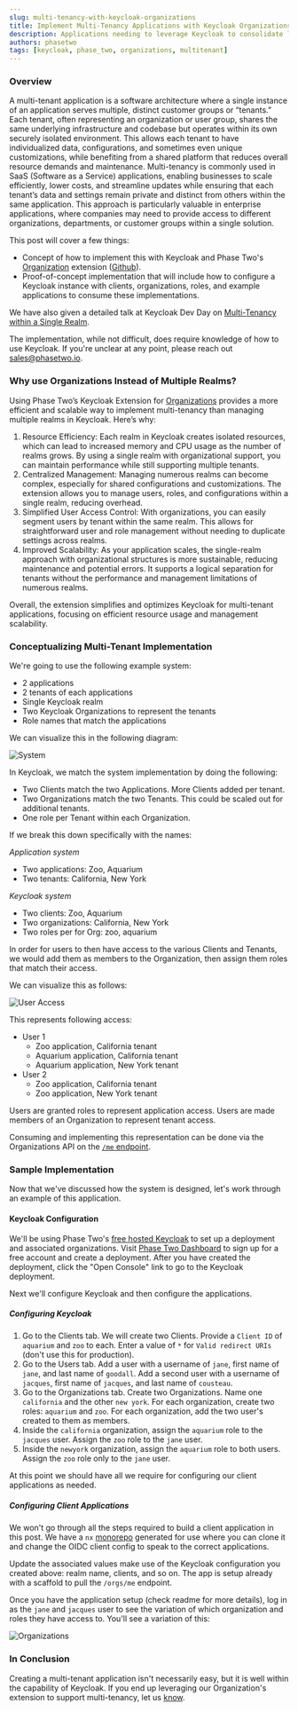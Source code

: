```yaml
---
slug: multi-tenancy-with-keycloak-organizations
title: Implement Multi-Tenancy Applications with Keycloak Organizations
description: Applications needing to leverage Keycloak to consolidate logins can leverage Keycloak Organizations.
authors: phasetwo
tags: [keycloak, phase_two, organizations, multitenant]
---
```


### Overview

A multi-tenant application is a software architecture where a single instance of an application serves multiple, distinct customer groups or “tenants.” Each tenant, often representing an organization or user group, shares the same underlying infrastructure and codebase but operates within its own securely isolated environment. This allows each tenant to have individualized data, configurations, and sometimes even unique customizations, while benefiting from a shared platform that reduces overall resource demands and maintenance. Multi-tenancy is commonly used in SaaS (Software as a Service) applications, enabling businesses to scale efficiently, lower costs, and streamline updates while ensuring that each tenant’s data and settings remain private and distinct from others within the same application. This approach is particularly valuable in enterprise applications, where companies may need to provide access to different organizations, departments, or customer groups within a single solution.

<!-- truncate -->

This post will cover a few things:

- Concept of how to implement this with Keycloak and Phase Two's [Organization](https://phasetwo.io/product/organizations/) extension ([Github](https://github.com/p2-inc/keycloak-orgs)).
- Proof-of-concept implementation that will include how to configure a Keycloak instance with clients, organizations, roles, and example applications to consume these implementations.

We have also given a detailed talk at Keycloak Dev Day on [Multi-Tenancy within a Single Realm](./2024-04-10-keycloak-orgs-presentation.md).

The implementation, while not difficult, does require knowledge of how to use Keycloak. If you're unclear at any point, please reach out [sales@phasetwo.io](mailto:sales@phasetwo.io).

### Why use Organizations Instead of Multiple Realms?

Using Phase Two’s Keycloak Extension for [Organizations](https://phasetwo.io/product/organizations/) provides a more efficient and scalable way to implement multi-tenancy than managing multiple realms in Keycloak. Here’s why:

1. Resource Efficiency: Each realm in Keycloak creates isolated resources, which can lead to increased memory and CPU usage as the number of realms grows. By using a single realm with organizational support, you can maintain performance while still supporting multiple tenants.
2. Centralized Management: Managing numerous realms can become complex, especially for shared configurations and customizations. The extension allows you to manage users, roles, and configurations within a single realm, reducing overhead.
3. Simplified User Access Control: With organizations, you can easily segment users by tenant within the same realm. This allows for straightforward user and role management without needing to duplicate settings across realms.
4. Improved Scalability: As your application scales, the single-realm approach with organizational structures is more sustainable, reducing maintenance and potential errors. It supports a logical separation for tenants without the performance and management limitations of numerous realms.

Overall, the extension simplifies and optimizes Keycloak for multi-tenant applications, focusing on efficient resource usage and management scalability.

### Conceptualizing Multi-Tenant Implementation

We're going to use the following example system:

- 2 applications
- 2 tenants of each applications
- Single Keycloak realm
- Two Keycloak Organizations to represent the tenants
- Role names that match the applications

We can visualize this in the following diagram:

![System](/blog/multi_tenant/system.png)

In Keycloak, we match the system implementation by doing the following:

- Two Clients match the two Applications. More Clients added per tenant.
- Two Organizations match the two Tenants. This could be scaled out for additional tenants.
- One role per Tenant within each Organization.

If we break this down specifically with the names:

_Application system_

- Two applications: Zoo, Aquarium
- Two tenants: California, New York

_Keycloak system_

- Two clients: Zoo, Aquarium
- Two organizations: California, New York
- Two roles per for Org: zoo, aquarium

In order for users to then have access to the various Clients and Tenants, we would add them as members to the Organization, then assign them roles that match their access.

We can visualize this as follows:

![User Access](/blog/multi_tenant/user-access.png)

This represents following access:

- User 1
  - Zoo application, California tenant
  - Aquarium application, California tenant
  - Aquarium application, New York tenant
- User 2
  - Zoo application, California tenant
  - Zoo application, New York tenant

Users are granted roles to represent application access. Users are made members of an Organization to represent tenant access.

Consuming and implementing this representation can be done via the Organizations API on the [`/me` endpoint](https://phasetwo.io/api/get-me/).

### Sample Implementation

Now that we've discussed how the system is designed, let's work through an example of this application.

#### Keycloak Configuration

We'll be using Phase Two's [free hosted Keycloak](/hosting) to set up a deployment and associated organizations. Visit [Phase Two Dashboard](https://dash.phasetwo.io/) to sign up for a free account and create a deployment. After you have created the deployment, click the "Open Console" link to go to the Keycloak deployment.

Next we'll configure Keycloak and then configure the applications.

##### Configuring Keycloak

1. Go to the Clients tab. We will create two Clients. Provide a `Client ID` of `aquarium` and `zoo` to each. Enter a value of `*` for `Valid redirect URIs` (don't use this for production).
2. Go to the Users tab. Add a user with a username of `jane`, first name of `jane`, and last name of `goodall`. Add a second user with a username of `jacques`, first name of `jacques`, and last name of `cousteau`.
3. Go to the Organizations tab. Create two Organizations. Name one `california` and the other `new york`. For each organization, create two roles: `aquarium` and `zoo`. For each organization, add the two user's created to them as members.
4. Inside the `california` organization, assign the `aquarium` role to the `jacques` user. Assign the `zoo` role to the `jane` user.
5. Inside the `newyork` organization, assign the `aquarium` role to both users. Assign the `zoo` role only to the `jane` user.

At this point we should have all we require for configuring our client applications as needed.

##### Configuring Client Applications

We won't go through all the steps required to build a client application in this post. We have a `nx` [monorepo](https://github.com/p2-inc/examples/tree/main/multitenant) generated for use where you can clone it and change the OIDC client config to speak to the correct applications.

Update the associated values make use of the Keycloak configuration you created above: realm name, clients, and so on. The app is setup already with a scaffold to pull the `/orgs/me` endpoint.

Once you have the application setup (check readme for more details), log in as the `jane` and `jacques` user to see the variation of which organization and roles they have access to. You'll see a variation of this:

![Organizations](/blog/multi_tenant/orgs.png)

### In Conclusion

Creating a multi-tenant application isn't necessarily easy, but it is well within the capability of Keycloak. If you end up leveraging our Organization's extension to support multi-tenancy, let us [know](mailto:sales@phasetwo.io).
